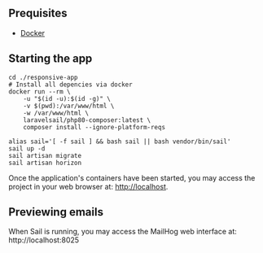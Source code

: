 ## Prequisites
* [Docker](https://docs.docker.com/engine/install/ubuntu/)

## Starting the app
```
cd ./responsive-app
# Install all depencies via docker
docker run --rm \
    -u "$(id -u):$(id -g)" \
    -v $(pwd):/var/www/html \
    -w /var/www/html \
    laravelsail/php80-composer:latest \
    composer install --ignore-platform-reqs

alias sail='[ -f sail ] && bash sail || bash vendor/bin/sail'
sail up -d
sail artisan migrate
sail artisan horizon
```

Once the application's containers have been started, you may access the project in your web browser at: [http://localhost](http://localhost).

## Previewing emails
When Sail is running, you may access the MailHog web interface at: http://localhost:8025